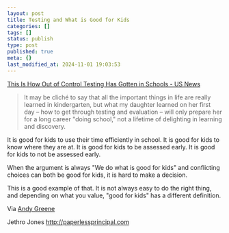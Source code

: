 ```yaml
---
layout: post
title: Testing and What is Good for Kids
categories: []
tags: []
status: publish
type: post
published: true
meta: {}
last_modified_at: 2024-11-01 19:03:53
---
```


[This Is How Out of Control Testing Has Gotten in Schools - US News](http://www.usnews.com/opinion/knowledge-bank/2015/09/28/this-is-how-out-of-control-testing-has-gotten-in-schools)


>It may be cliché to say that all the important things in life are really learned in kindergarten, but what my daughter learned on her first day – how to get through testing and evaluation – will only prepare her for a long career "doing school," not a lifetime of delighting in learning and discovery.



It is good for kids to use their time efficiently in school. It is good for kids to know where they are at. It is good for kids to be assessed early. It is good for kids to not be assessed early.


When the argument is always "We do what is good for kids" and conflicting choices can both be good for kids, it is hard to make a decision.


This is a good example of that. It is not always easy to do the right thing, and depending on what you value, "good for kids" has a different definition.


Via 
[Andy Greene](https://mobile.twitter.com/andyrgreene/status/648512809941237760)


Jethro Jones
http://paperlessprincipal.com

